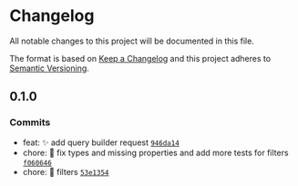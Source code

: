 # Changelog

All notable changes to this project will be documented in this file.

The format is based on [Keep a Changelog](https://keepachangelog.com/en/1.0.0/)
and this project adheres to [Semantic Versioning](https://semver.org/spec/v2.0.0.html).

## 0.1.0

### Commits

- feat: :sparkles: add query builder request [`946da14`](https://luffynando.github.com/eienjs/adonisjs-api-query/commit/946da145a55744e4ec243a76eb5fdd4febbdd9c3)
- chore: :construction: fix types and missing properties and add more tests for filters [`f060646`](https://luffynando.github.com/eienjs/adonisjs-api-query/commit/f060646b24736f705b4e2f4d5981b40d011f32ef)
- chore: :construction: filters [`53e1354`](https://luffynando.github.com/eienjs/adonisjs-api-query/commit/53e13546bfde8ebea5c83efe0cae62c9a80a8ae1)
